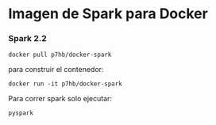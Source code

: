 # Imagen de Spark para Docker

### Spark 2.2

```
docker pull p7hb/docker-spark  
```

para construir el contenedor:

```
docker run -it p7hb/docker-spark
```

Para correr spark solo ejecutar:
```
pyspark
```